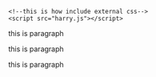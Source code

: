 <!DOCTYPE html>
<html lang="en">
<head>
    <meta charset="UTF-8">
    <mata name="viewport"content="width=device-width, initail-scale=1.0">
    <meta http-equiv="X-UA-Compatible" content="IE=edge">
    <mata name="description" content="this is descrption">
    <meta name="keyword" content="html,html tutorials, web development">
    <mata name="robots" content="INDEX, FOLLOW">
    <title>SARKAR</title>
    <!--this is how include external css-->
    <link rel="stylesheet"href=Harry.css>

    <!--this is how include external css-->
    <script src="harry.js"></script>
</head>
<body>
    <p>this is paragraph</p>
    <p>this is paragraph</p>
    <p>this is paragraph</p>
</body>
</html>
